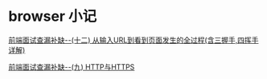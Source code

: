 # browser 小记

[前端面试查漏补缺--(十二) 从输入URL到看到页面发生的全过程(含三握手,四挥手详解)](https://juejin.im/post/5c6f9d24e51d4511dd3fd0a2)

[前端面试查漏补缺--(九) HTTP与HTTPS](https://juejin.im/post/5c6e5803f265da2dc0065437)
